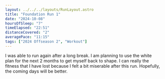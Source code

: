 ```yaml
---
layout: ../../../layouts/RunLayout.astro
title: "Foundation Run 1"
date: "2024-10-08"
hoursOfSleep: "7"
timeElapsed: "22:51"
distanceCovered: "2"
averagePace: "11:15"
tags: ["2024 Offseason 2", "Workout"]
---
```


I was able to run again after a long break. I am planning to use the white plan for the next 2 months to get myself back to shape. I can really the fitness that I have lost because I felt a bit miserable after this run. Hopefully, the coming days will be better.
